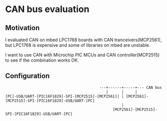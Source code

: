 # CAN bus evaluation

## Motivation

I evaluated CAN on mbed LPC1768 boards with CAN tranceivers(MCP2561), but LPC1768 is expensive and some of libraries on mbed are unstable.

I want to use CAN with Microchip PIC MCUs and CAN controller(MCP2515) to see if the combination works OK.

## Configuration

``` 
                                          ---+------+-----+--- CAN bus
                                             |      |     |
[PC]-USB/UART-[PIC16F1829]-SPI-[MCP2515]-[MCP2561]| | [MCP2561]-[MCP2515]-SPI-[PIC16F1829]-USB/UART-[PC]
                                                    |
                                                [MCP2561]-[MCP2515]-SPI-[PIC16F1829]-USB/UART-[PC]                                                    
```
